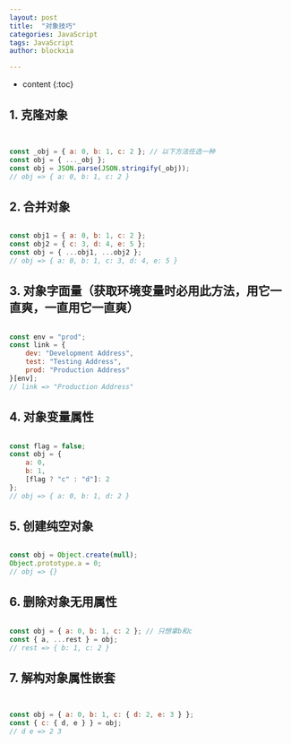 ```yaml
---
layout: post
title:  "对象技巧"
categories: JavaScript
tags: JavaScript
author: blockxia

---
```


* content
{:toc}



## 1. 克隆对象

```js


const _obj = { a: 0, b: 1, c: 2 }; // 以下方法任选一种
const obj = { ..._obj };
const obj = JSON.parse(JSON.stringify(_obj));
// obj => { a: 0, b: 1, c: 2 }


```
## 2. 合并对象

```js

const obj1 = { a: 0, b: 1, c: 2 };
const obj2 = { c: 3, d: 4, e: 5 };
const obj = { ...obj1, ...obj2 };
// obj => { a: 0, b: 1, c: 3, d: 4, e: 5 }


```
## 3. 对象字面量（获取环境变量时必用此方法，用它一直爽，一直用它一直爽）

```js

const env = "prod";
const link = {
    dev: "Development Address",
    test: "Testing Address",
    prod: "Production Address"
}[env];
// link => "Production Address"

```
## 4. 对象变量属性

```js

const flag = false;
const obj = {
    a: 0,
    b: 1,
    [flag ? "c" : "d"]: 2
};
// obj => { a: 0, b: 1, d: 2 }


```
## 5. 创建纯空对象

```js

const obj = Object.create(null);
Object.prototype.a = 0;
// obj => {}


```
## 6. 删除对象无用属性

```js

const obj = { a: 0, b: 1, c: 2 }; // 只想拿b和c
const { a, ...rest } = obj;
// rest => { b: 1, c: 2 }


```
## 7. 解构对象属性嵌套

```js


const obj = { a: 0, b: 1, c: { d: 2, e: 3 } };
const { c: { d, e } } = obj;
// d e => 2 3



```



